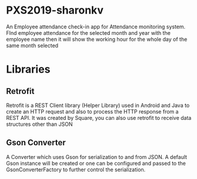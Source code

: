 # PXS2019-sharonkv
An Employee attendance check-in app for Attendance monitoring system. FInd employee attendance for the selected month and year with the employee name then it will show the working hour for the whole day of the same month selected   
# Libraries
## Retrofit
Retrofit is a REST Client library (Helper Library) used in Android and Java to create an HTTP request and also to process the HTTP response from a REST API. It was created by Square, you can also use retrofit to receive data structures other than JSON
## Gson Converter
A Converter which uses Gson for serialization to and from JSON.
A default Gson instance will be created or one can be configured and passed to the GsonConverterFactory to further control the serialization.
